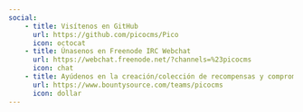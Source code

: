 ```yaml
---
social:
    - title: Visítenos en GitHub
      url: https://github.com/picocms/Pico
      icon: octocat
    - title: Únasenos en Freenode IRC Webchat
      url: https://webchat.freenode.net/?channels=%23picocms
      icon: chat
    - title: Ayúdenos en la creación/colección de recompensas y comprometiéndose como recaudador de fondos
      url: https://www.bountysource.com/teams/picocms
      icon: dollar
---
```

